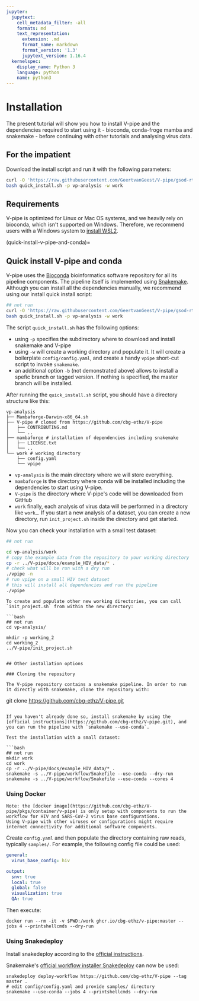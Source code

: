```yaml
---
jupyter:
  jupytext:
    cell_metadata_filter: -all
    formats: md
    text_representation:
      extension: .md
      format_name: markdown
      format_version: '1.3'
      jupytext_version: 1.16.4
  kernelspec:
    display_name: Python 3
    language: python
    name: python3
---
```


<!-- markdownlint-configure-file { "MD010": { "ignore_code_languages" : [ "tsv", "bash" ] } } -->

# Installation

The present tutorial will show you how to install V-pipe and the dependencies required to start using it - bioconda, conda-froge mamba and snakemake - before continuing with other tutorials and analysing virus data.

## For the impatient

Download the install script and run it with the following parameters:

```bash
curl -O 'https://raw.githubusercontent.com/GeertvanGeest/V-pipe/gsod-rtd/utils/quick_install.sh'
bash quick_install.sh -p vp-analysis -w work

```

## Requirements

V-pipe is optimized for Linux or Mac OS systems, and we heavily rely on bioconda, which isn't supported on Windows. Therefore, we recommend users with a Windows system to [install WSL2](https://learn.microsoft.com/en-us/windows/wsl/install).

(quick-install-v-pipe-and-conda)=
## Quick install V-pipe and conda

V-pipe uses the [Bioconda](https://bioconda.github.io/) bioinformatics software repository for all its pipeline components. The pipeline itself is implemented using [Snakemake](https://snakemake.readthedocs.io/en/stable/). Although you can install all the dependencies manually, we recommend using our install quick install script:

```bash
## not run
curl -O 'https://raw.githubusercontent.com/GeertvanGeest/V-pipe/gsod-rtd/utils/quick_install.sh'
bash quick_install.sh -p vp-analysis -w work
```

The script `quick_install.sh` has the following options:

* using `-p` specifies the subdirectory where to download and install snakemake and V-pipe
* using `-w` will create a working directory and populate it. It will create a boilerplate `config/config.yaml`, and create a handy `vpipe` short-cut script to invoke `snakemake`.
* an additional option `-b` (not demonstrated above) allows to install a spefic branch or tagged version. If nothing is specified, the master branch will be installed.

After running the `quick_install.sh` script, you should have a directory structure like this:

```text
vp-analysis
├── Mambaforge-Darwin-x86_64.sh
├── V-pipe # cloned from https://github.com/cbg-ethz/V-pipe
│   ├── CONTRIBUTING.md
│   └── ..
├── mambaforge # installation of dependencies including snakemake
│   ├── LICENSE.txt
│   └── ..
└── work # working directory
    ├── config.yaml
    └── vpipe
```

- `vp-analysis` is the main directory where we will store everything.
- `mambaforge` is the directory where conda will be installed including the dependencies to start using V-pipe.
- `V-pipe` is the directory where V-pipe's code will be downloaded from GitHub
- `work` finally, each analysis of virus data will be performed in a directory like `work…`. If you start a new analysis of a dataset, you can create a new directory, run `init_project.sh` inside the directory and get started.

Now you can check your installation with a small test dataset:

```bash
## not run

cd vp-analysis/work
# copy the example data from the repository to your working directory
cp -r ../V-pipe/docs/example_HIV_data/* .
# check what will be run with a dry run
./vpipe -n
# run vpipe on a small HIV test dataset
# this will install all dependencies and run the pipeline
./vpipe 
```

```{tip}
To create and populate other new working directories, you can call `init_project.sh` from within the new directory:

```bash
## not run
cd vp-analysis/

mkdir -p working_2
cd working_2
../V-pipe/init_project.sh

```
```

## Other installation options

### Cloning the repository 

The V-pipe repository contains a snakemake pipeline. In order to run it directly with snakemake, clone the repository with:

```
git clone https://github.com/cbg-ethz/V-pipe.git
```

If you haven't already done so, install snakemake by using the [official instructions](https://github.com/cbg-ethz/V-pipe.git), and you can run the pipeline with `snakemake --use-conda`. 

Test the installation with a small dataset: 

```bash
## not run
mkdir work
cd work
cp -r ../V-pipe/docs/example_HIV_data/* .
snakemake -s ../V-pipe/workflow/Snakefile --use-conda --dry-run
snakemake -s ../V-pipe/workflow/Snakefile --use-conda --cores 4
```

### Using Docker

```{note}
Note: the [docker image](https://github.com/cbg-ethz/V-pipe/pkgs/container/v-pipe) is only setup with components to run the workflow for HIV and SARS-CoV-2 virus base configurations.
Using V-pipe with other viruses or configurations might require internet connectivity for additional software components.
```

Create `config.yaml` and then populate the directory containing raw reads, typically `samples/`.
For example, the following config file could be used:

```yaml
general:
  virus_base_config: hiv

output:
  snv: true
  local: true
  global: false
  visualization: true
  QA: true
```

Then execute:

```
docker run --rm -it -v $PWD:/work ghcr.io/cbg-ethz/v-pipe:master --jobs 4 --printshellcmds --dry-run
```

### Using Snakedeploy

Install snakedeploy according to the [official instructions](https://snakedeploy.readthedocs.io/en/latest/getting_started/installation.html).

Snakemake's [official workflow installer Snakedeploy](https://snakemake.github.io/snakemake-workflow-catalog/?usage=cbg-ethz/V-pipe) can now be used:

```
snakedeploy deploy-workflow https://github.com/cbg-ethz/V-pipe --tag master .
# edit config/config.yaml and provide samples/ directory
snakemake --use-conda --jobs 4 --printshellcmds --dry-run
```
